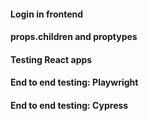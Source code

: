 #### Login in frontend
#### props.children and proptypes
#### Testing React apps
#### End to end testing: Playwright
#### End to end testing: Cypress